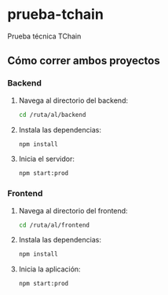 # prueba-tchain
Prueba técnica TChain

## Cómo correr ambos proyectos

### Backend

1. Navega al directorio del backend:
    ```sh
    cd /ruta/al/backend
    ```
2. Instala las dependencias:
    ```sh
    npm install
    ```
3. Inicia el servidor:
    ```sh
    npm start:prod
    ```

### Frontend

1. Navega al directorio del frontend:
    ```sh
    cd /ruta/al/frontend
    ```
2. Instala las dependencias:
    ```sh
    npm install
    ```
3. Inicia la aplicación:
    ```sh
    npm start:prod
    ```


